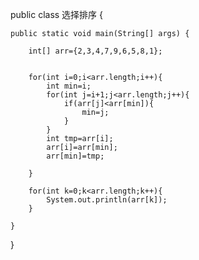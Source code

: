 public class 选择排序 {

    public static void main(String[] args) {

        int[] arr={2,3,4,7,9,6,5,8,1};


        for(int i=0;i<arr.length;i++){
            int min=i;
            for(int j=i+1;j<arr.length;j++){
                if(arr[j]<arr[min]){
                    min=j;
                }
            }
            int tmp=arr[i];
            arr[i]=arr[min];
            arr[min]=tmp;

        }

        for(int k=0;k<arr.length;k++){
            System.out.println(arr[k]);
        }

    }

}
